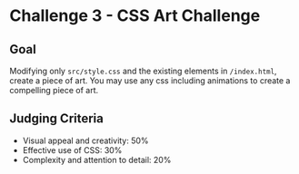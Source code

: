 # Challenge 3 - CSS Art Challenge

## Goal

Modifying only `src/style.css` and the existing elements in `/index.html`, create a piece of art. You may use any css including animations to create a compelling piece of art.

## Judging Criteria

- Visual appeal and creativity: 50%
- Effective use of CSS: 30%
- Complexity and attention to detail: 20%
